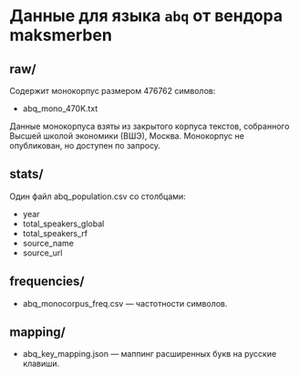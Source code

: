 # Данные для языка `abq` от вендора maksmerben

## raw/
Содержит монокорпус размером 476762 символов:
- abq_mono_470K.txt

Данные монокорпуса взяты из закрытого корпуса текстов, собранного Высшей школой экономики (ВШЭ), Москва. Монокорпус не опубликован, но доступен по запросу.

## stats/
Один файл abq_population.csv со столбцами:
- year
- total_speakers_global
- total_speakers_rf
- source_name
- source_url

## frequencies/
- abq_monocorpus_freq.csv — частотности символов.

## mapping/
- abq_key_mapping.json — маппинг расширенных букв на русские клавиши.
